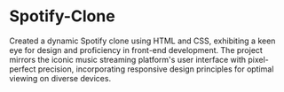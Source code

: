 # Spotify-Clone
Created a dynamic Spotify clone using HTML and CSS, exhibiting a keen eye for design and proficiency in front-end development. The project mirrors the iconic music streaming platform's user interface with pixel-perfect precision, incorporating responsive design principles for optimal viewing on diverse devices.
